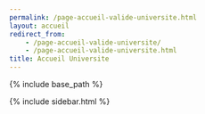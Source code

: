 ```yaml
---
permalink: /page-accueil-valide-universite.html
layout: accueil
redirect_from:
    - /page-accueil-valide-universite/
    - /page-accueil-valide-universite.html
title: Accueil Universite
---
```


{% include base_path %}

{% include sidebar.html %}